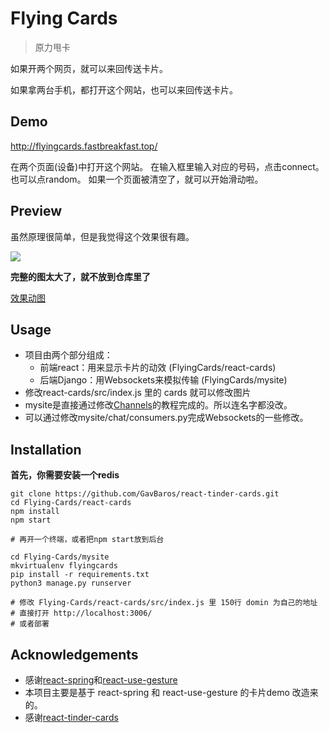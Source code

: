 # Flying Cards

> 原力甩卡

如果开两个网页，就可以来回传送卡片。

如果拿两台手机，都打开这个网站，也可以来回传送卡片。

## Demo

http://flyingcards.fastbreakfast.top/

在两个页面(设备)中打开这个网站。
在输入框里输入对应的号码，点击connect。也可以点random。
如果一个页面被清空了，就可以开始滑动啦。

## Preview

虽然原理很简单，但是我觉得这个效果很有趣。

![]('small_flying_cards.gif')

**完整的图太大了，就不放到仓库里了**

[效果动图](http://tulu.fastbreakfast.top/flying_cards.gif)

## Usage

- 项目由两个部分组成：
    - 前端react：用来显示卡片的动效 (FlyingCards/react-cards)
    - 后端Django：用Websockets来模拟传输 (FlyingCards/mysite)
- 修改react-cards/src/index.js 里的 cards 就可以修改图片
- mysite是直接通过修改[Channels](https://channels.readthedocs.io/en/latest/tutorial/part_1.html)的教程完成的。所以连名字都没改。
- 可以通过修改mysite/chat/consumers.py完成Websockets的一些修改。

## Installation

**首先，你需要安装一个redis**


```
git clone https://github.com/GavBaros/react-tinder-cards.git
cd Flying-Cards/react-cards
npm install
npm start

# 再开一个终端，或者把npm start放到后台

cd Flying-Cards/mysite
mkvirtualenv flyingcards
pip install -r requirements.txt
python3 manage.py runserver

# 修改 Flying-Cards/react-cards/src/index.js 里 150行 domin 为自己的地址
# 直接打开 http://localhost:3006/
# 或者部署
```

## Acknowledgements

- 感谢[react-spring](https://www.react-spring.io/)和[react-use-gesture](https://use-gesture.netlify.com/)
- 本项目主要是基于 react-spring 和 react-use-gesture 的卡片demo 改造来的。
- 感谢[react-tinder-cards](https://github.com/GavBaros/react-tinder-cards)